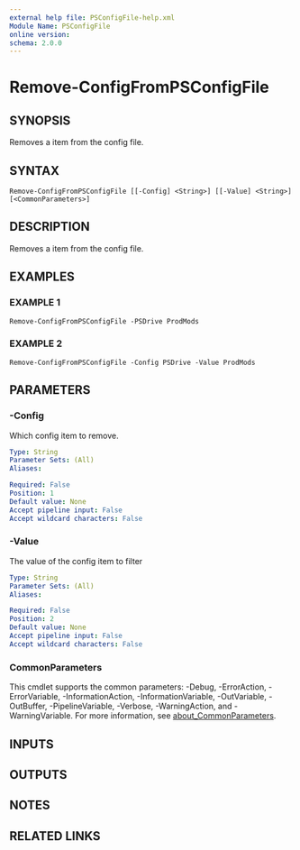 ```yaml
---
external help file: PSConfigFile-help.xml
Module Name: PSConfigFile
online version:
schema: 2.0.0
---
```


# Remove-ConfigFromPSConfigFile

## SYNOPSIS
Removes a item from the config file.

## SYNTAX

```
Remove-ConfigFromPSConfigFile [[-Config] <String>] [[-Value] <String>] [<CommonParameters>]
```

## DESCRIPTION
Removes a item from the config file.

## EXAMPLES

### EXAMPLE 1
```
Remove-ConfigFromPSConfigFile -PSDrive ProdMods
```

### EXAMPLE 2
```
Remove-ConfigFromPSConfigFile -Config PSDrive -Value ProdMods
```

## PARAMETERS

### -Config
Which config item to remove.

```yaml
Type: String
Parameter Sets: (All)
Aliases:

Required: False
Position: 1
Default value: None
Accept pipeline input: False
Accept wildcard characters: False
```

### -Value
The value of the config item to filter

```yaml
Type: String
Parameter Sets: (All)
Aliases:

Required: False
Position: 2
Default value: None
Accept pipeline input: False
Accept wildcard characters: False
```

### CommonParameters
This cmdlet supports the common parameters: -Debug, -ErrorAction, -ErrorVariable, -InformationAction, -InformationVariable, -OutVariable, -OutBuffer, -PipelineVariable, -Verbose, -WarningAction, and -WarningVariable. For more information, see [about_CommonParameters](http://go.microsoft.com/fwlink/?LinkID=113216).

## INPUTS

## OUTPUTS

## NOTES

## RELATED LINKS
